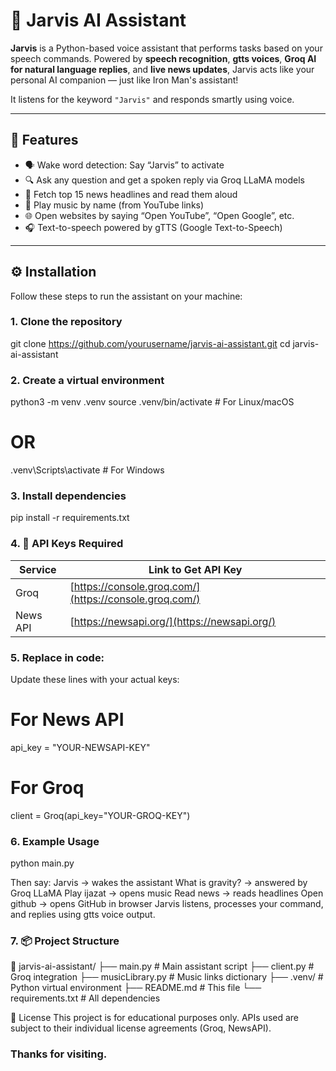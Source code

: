 # 🤖 Jarvis AI Assistant

**Jarvis** is a Python-based voice assistant that performs tasks based on your speech commands. Powered by **speech recognition**, **gtts voices**, **Groq AI for natural language replies**, and **live news updates**, Jarvis acts like your personal AI companion — just like Iron Man's assistant!

It listens for the keyword `"Jarvis"` and responds smartly using voice.

---

## 🧩 Features

- 🗣️ Wake word detection: Say “Jarvis” to activate
- 🔍 Ask any question and get a spoken reply via Groq LLaMA models
- 📰 Fetch top 15 news headlines and read them aloud
- 🎵 Play music by name (from YouTube links)
- 🌐 Open websites by saying “Open YouTube”, “Open Google”, etc.
- 🎧 Text-to-speech powered by gTTS (Google Text-to-Speech)
---

## ⚙️ Installation

Follow these steps to run the assistant on your machine:

### 1. Clone the repository

git clone https://github.com/yourusername/jarvis-ai-assistant.git
cd jarvis-ai-assistant

### 2. Create a virtual environment

python3 -m venv .venv
source .venv/bin/activate     # For Linux/macOS
# OR
.venv\Scripts\activate        # For Windows

### 3. Install dependencies

pip install -r requirements.txt


### 4. 🔑 API Keys Required

| Service    | Link to Get API Key                                      |
| ---------- | -------------------------------------------------------- |
| Groq       | [https://console.groq.com/](https://console.groq.com/)   |
| News API   | [https://newsapi.org/](https://newsapi.org/)             |

### 5. Replace in code:
Update these lines with your actual keys:

# For News API
api_key = "YOUR-NEWSAPI-KEY"

# For Groq
client = Groq(api_key="YOUR-GROQ-KEY")

### 6. Example Usage
python main.py

Then say:
Jarvis → wakes the assistant
What is gravity? → answered by Groq LLaMA
Play ijazat → opens music
Read news → reads headlines
Open github → opens GitHub in browser
Jarvis listens, processes your command, and replies using gtts voice output.

### 7. 📦 Project Structure
📁 jarvis-ai-assistant/
├── main.py           # Main assistant script
├── client.py         # Groq integration
├── musicLibrary.py   # Music links dictionary
├── .venv/            # Python virtual environment
├── README.md         # This file
└── requirements.txt  # All dependencies

📝 License
This project is for educational purposes only.
APIs used are subject to their individual license agreements (Groq, NewsAPI).

### Thanks for visiting.


